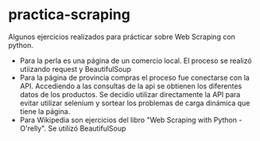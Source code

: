 # practica-scraping

Algunos ejercicios realizados para prácticar sobre Web Scraping con python.

 - Para la perla es una página de un comercio local. El proceso se realizó utiizando request y BeautifulSoup
 - Para la página de provincia compras el proceso fue conectarse con la API. Accediendo a las consultas de la api se obtienen los diferentes datos de los productos. Se decidio utilizar directamente la API para evitar utilizar selenium y sortear los problemas de carga dinámica que tiene la página.
 - Para Wikipedia son ejercicios del libro "Web Scraping with Python - O'relly". Se utilizó BeautifulSoup
